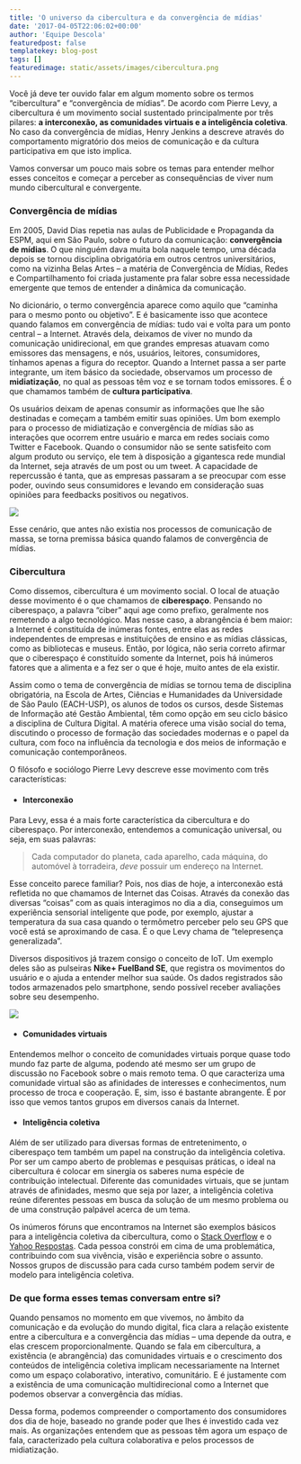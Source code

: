 ```yaml
---
title: 'O universo da cibercultura e da convergência de mídias'
date: '2017-04-05T22:06:02+00:00'
author: 'Equipe Descola'
featuredpost: false
templatekey: blog-post
tags: []
featuredimage: static/assets/images/cibercultura.png
---
```


Você já deve ter ouvido falar em algum momento sobre os termos “cibercultura” e “convergência de mídias”. De acordo com Pierre Levy, a cibercultura é um movimento social sustentado principalmente por três pilares: **a interconexão, as comunidades virtuais e a inteligência coletiva**. No caso da convergência de mídias, Henry Jenkins a descreve através do comportamento migratório dos meios de comunicação e da cultura participativa em que isto implica.

Vamos conversar um pouco mais sobre os temas para entender melhor esses conceitos e começar a perceber as consequências de viver num mundo cibercultural e convergente.

### Convergência de mídias

Em 2005, David Dias repetia nas aulas de Publicidade e Propaganda da ESPM, aqui em São Paulo, sobre o futuro da comunicação: **convergência de mídias**. O que ninguém dava muita bola naquele tempo, uma década depois se tornou disciplina obrigatória em outros centros universitários, como na vizinha Belas Artes – a matéria de Convergência de Mídias, Redes e Compartilhamento foi criada justamente pra falar sobre essa necessidade emergente que temos de entender a dinâmica da comunicação.

No dicionário, o termo convergência aparece como aquilo que “caminha para o mesmo ponto ou objetivo”. E é basicamente isso que acontece quando falamos em convergência de mídias: tudo vai e volta para um ponto central – a Internet. Através dela, deixamos de viver no mundo da comunicação unidirecional, em que grandes empresas atuavam como emissores das mensagens, e nós, usuários, leitores, consumidores, tínhamos apenas a figura do receptor. Quando a Internet passa a ser parte integrante, um item básico da sociedade, observamos um processo de **midiatização**, no qual as pessoas têm voz e se tornam todos emissores. É o que chamamos também de **cultura participativa**.

Os usuários deixam de apenas consumir as informações que lhe são destinadas e começam a também emitir suas opiniões. Um bom exemplo para o processo de midiatização e convergência de mídias são as interações que ocorrem entre usuário e marca em redes sociais como Twitter e Facebook. Quando o consumidor não se sente satisfeito com algum produto ou serviço, ele tem à disposição a gigantesca rede mundial da Internet, seja através de um post ou um tweet. A capacidade de repercussão é tanta, que as empresas passaram a se preocupar com esse poder, ouvindo seus consumidores e levando em consideração suas opiniões para feedbacks positivos ou negativos.

![](https://descola.org/drops/wp-content/uploads/2017/04/cocacola.png)

Esse cenário, que antes não existia nos processos de comunicação de massa, se torna premissa básica quando falamos de convergência de mídias.

### Cibercultura

Como dissemos, cibercultura é um movimento social. O local de atuação desse movimento é o que chamamos de **ciberespaço**. Pensando no ciberespaço, a palavra “ciber” aqui age como prefixo, geralmente nos remetendo a algo tecnológico. Mas nesse caso, a abrangência é bem maior: a Internet é constituída de inúmeras fontes, entre elas as redes independentes de empresas e instituições de ensino e as mídias clássicas, como as bibliotecas e museus. Então, por lógica, não seria correto afirmar que o ciberespaço é constituído somente da Internet, pois há inúmeros fatores que a alimenta e a fez ser o que é hoje, muito antes de ela existir.

Assim como o tema de convergência de mídias se tornou tema de disciplina obrigatória, na Escola de Artes, Ciências e Humanidades da Universidade de São Paulo (EACH-USP), os alunos de todos os cursos, desde Sistemas de Informação até Gestão Ambiental, têm como opção em seu ciclo básico a disciplina de Cultura Digital. A matéria oferece uma visão social do tema, discutindo o processo de formação das sociedades modernas e o papel da cultura, com foco na influência da tecnologia e dos meios de informação e comunicação contemporâneos.

O filósofo e sociólogo Pierre Levy descreve esse movimento com três características:

- #### Interconexão

Para Levy, essa é a mais forte característica da cibercultura e do ciberespaço. Por interconexão, entendemos a comunicação universal, ou seja, em suas palavras:

> Cada computador do planeta, cada aparelho, cada máquina, do automóvel à torradeira, _deve_ possuir um endereço na Internet.

Esse conceito parece familiar? Pois, nos dias de hoje, a interconexão está refletida no que chamamos de Internet das Coisas. Através da conexão das diversas “coisas” com as quais interagimos no dia a dia, conseguimos um experiência sensorial inteligente que pode, por exemplo, ajustar a temperatura da sua casa quando o termômetro perceber pelo seu GPS que você está se aproximando de casa. É o que Levy chama de “telepresença generalizada”.

Diversos dispositivos já trazem consigo o conceito de IoT. Um exemplo deles são as pulseiras **Nike+ FuelBand SE**, que registra os movimentos do usuário e o ajuda a entender melhor sua saúde. Os dados registrados são todos armazenados pelo smartphone, sendo possível receber avaliações sobre seu desempenho.

![](https://descola.org/drops/wp-content/uploads/2017/04/nike-1024x591.jpg)

- #### Comunidades virtuais

Entendemos melhor o conceito de comunidades virtuais porque quase todo mundo faz parte de alguma, podendo até mesmo ser um grupo de discussão no Facebook sobre o mais remoto tema. O que caracteriza uma comunidade virtual são as afinidades de interesses e conhecimentos, num processo de troca e cooperação. E, sim, isso é bastante abrangente. É por isso que vemos tantos grupos em diversos canais da Internet.

- #### Inteligência coletiva

Além de ser utilizado para diversas formas de entretenimento, o ciberespaço tem também um papel na construção da inteligência coletiva. Por ser um campo aberto de problemas e pesquisas práticas, o ideal na cibercultura é colocar em sinergia os saberes numa espécie de contribuição intelectual. Diferente das comunidades virtuais, que se juntam através de afinidades, mesmo que seja por lazer, a inteligência coletiva reúne diferentes pessoas em busca da solução de um mesmo problema ou de uma construção palpável acerca de um tema.

Os inúmeros fóruns que encontramos na Internet são exemplos básicos para a inteligência coletiva da cibercultura, como o [Stack Overflow](https://pt.stackoverflow.com/) e o [Yahoo Respostas](https://br.answers.yahoo.com/). Cada pessoa constrói em cima de uma problemática, contribuindo com sua vivência, visão e experiência sobre o assunto. Nossos grupos de discussão para cada curso também podem servir de modelo para inteligência coletiva.

### De que forma esses temas conversam entre si?

Quando pensamos no momento em que vivemos, no âmbito da comunicação e da evolução do mundo digital, fica clara a relação existente entre a cibercultura e a convergência das mídias – uma depende da outra, e elas crescem proporcionalmente. Quando se fala em cibercultura, a existência (e abrangência) das comunidades virtuais e o crescimento dos conteúdos de inteligência coletiva implicam necessariamente na Internet como um espaço colaborativo, interativo, comunitário. E é justamente com a existência de uma comunicação multidirecional como a Internet que podemos observar a convergência das mídias.

Dessa forma, podemos compreender o comportamento dos consumidores dos dia de hoje, baseado no grande poder que lhes é investido cada vez mais. As organizações entendem que as pessoas têm agora um espaço de fala, caracterizado pela cultura colaborativa e pelos processos de midiatização.
